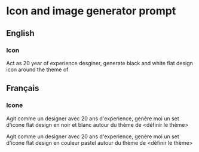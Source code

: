 # Icon and image generator prompt
## English
### Icon
Act as 20 year of experience desginer, generate black and white flat design icon around the theme of <theme >

## Français
### Icone
Agit comme un designer avec 20 ans d'experience, genère moi un set d'icone flat design en noir et blanc autour du thème de <définir le thème>

Agit comme un designer avec 20 ans d'experience, genère moi un set d'icone flat design en couleur pastel autour du thème de <définir le thème>
